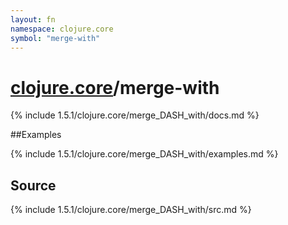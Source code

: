 ```yaml
---
layout: fn
namespace: clojure.core
symbol: "merge-with"
---
```


# [clojure.core](../)/merge-with

{% include 1.5.1/clojure.core/merge_DASH_with/docs.md %}

##Examples

{% include 1.5.1/clojure.core/merge_DASH_with/examples.md %}
## Source
{% include 1.5.1/clojure.core/merge_DASH_with/src.md %}

